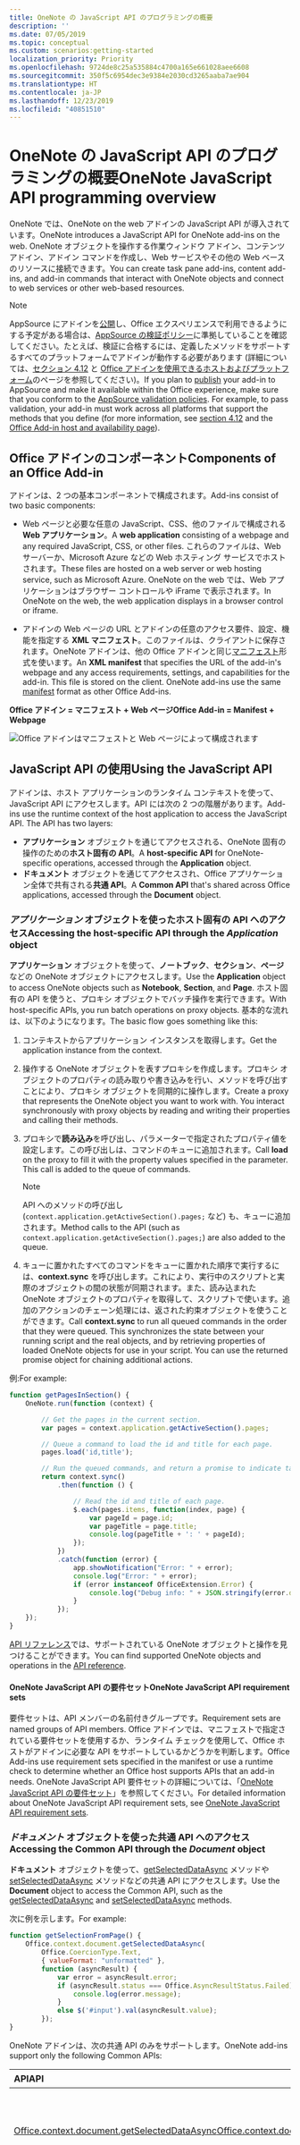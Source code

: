 ```yaml
---
title: OneNote の JavaScript API のプログラミングの概要
description: ''
ms.date: 07/05/2019
ms.topic: conceptual
ms.custom: scenarios:getting-started
localization_priority: Priority
ms.openlocfilehash: 9724de8c25a535884c4700a165e661028aee6608
ms.sourcegitcommit: 350f5c6954dec3e9384e2030cd3265aaba7ae904
ms.translationtype: HT
ms.contentlocale: ja-JP
ms.lasthandoff: 12/23/2019
ms.locfileid: "40851510"
---
```

# <a name="onenote-javascript-api-programming-overview"></a><span data-ttu-id="c9f20-102">OneNote の JavaScript API のプログラミングの概要</span><span class="sxs-lookup"><span data-stu-id="c9f20-102">OneNote JavaScript API programming overview</span></span>

<span data-ttu-id="c9f20-103">OneNote では、OneNote on the web アドインの JavaScript API が導入されています。</span><span class="sxs-lookup"><span data-stu-id="c9f20-103">OneNote introduces a JavaScript API for OneNote add-ins on the web.</span></span> <span data-ttu-id="c9f20-104">OneNote オブジェクトを操作する作業ウィンドウ アドイン、コンテンツ アドイン、アドイン コマンドを作成し、Web サービスやその他の Web ベースのリソースに接続できます。</span><span class="sxs-lookup"><span data-stu-id="c9f20-104">You can create task pane add-ins, content add-ins, and add-in commands that interact with OneNote objects and connect to web services or other web-based resources.</span></span>

> [!NOTE]
> <span data-ttu-id="c9f20-p102">AppSource にアドインを[公開](../publish/publish.md)し、Office エクスペリエンスで利用できるようにする予定がある場合は、[AppSource の検証ポリシー](/office/dev/store/validation-policies)に準拠していることを確認してください。たとえば、検証に合格するには、定義したメソッドをサポートするすべてのプラットフォームでアドインが動作する必要があります (詳細については、[セクション 4.12](/office/dev/store/validation-policies#4-apps-and-add-ins-behave-predictably) と [Office アドインを使用できるホストおよびプラットフォーム](../overview/office-add-in-availability.md)のページを参照してください)。</span><span class="sxs-lookup"><span data-stu-id="c9f20-p102">If you plan to [publish](../publish/publish.md) your add-in to AppSource and make it available within the Office experience, make sure that you conform to the [AppSource validation policies](/office/dev/store/validation-policies). For example, to pass validation, your add-in must work across all platforms that support the methods that you define (for more information, see [section 4.12](/office/dev/store/validation-policies#4-apps-and-add-ins-behave-predictably) and the [Office Add-in host and availability page](../overview/office-add-in-availability.md)).</span></span>

## <a name="components-of-an-office-add-in"></a><span data-ttu-id="c9f20-107">Office アドインのコンポーネント</span><span class="sxs-lookup"><span data-stu-id="c9f20-107">Components of an Office Add-in</span></span>

<span data-ttu-id="c9f20-108">アドインは、2 つの基本コンポーネントで構成されます。</span><span class="sxs-lookup"><span data-stu-id="c9f20-108">Add-ins consist of two basic components:</span></span>

- <span data-ttu-id="c9f20-109">Web ページと必要な任意の JavaScript、CSS、他のファイルで構成される **Web アプリケーション**。</span><span class="sxs-lookup"><span data-stu-id="c9f20-109">A **web application** consisting of a webpage and any required JavaScript, CSS, or other files.</span></span> <span data-ttu-id="c9f20-110">これらのファイルは、Web サーバーか、Microsoft Azure などの Web ホスティング サービスでホストされます。</span><span class="sxs-lookup"><span data-stu-id="c9f20-110">These files are hosted on a web server or web hosting service, such as Microsoft Azure.</span></span> <span data-ttu-id="c9f20-111">OneNote on the web では、Web アプリケーションはブラウザー コントロールや iFrame で表示されます。</span><span class="sxs-lookup"><span data-stu-id="c9f20-111">In OneNote on the web, the web application displays in a browser control or iframe.</span></span>

- <span data-ttu-id="c9f20-p104">アドインの Web ページの URL とアドインの任意のアクセス要件、設定、機能を指定する **XML マニフェスト**。このファイルは、クライアントに保存されます。OneNote アドインは、他の Office アドインと同じ[マニフェスト](../develop/add-in-manifests.md)形式を使います。</span><span class="sxs-lookup"><span data-stu-id="c9f20-p104">An **XML manifest** that specifies the URL of the add-in's webpage and any access requirements, settings, and capabilities for the add-in. This file is stored on the client. OneNote add-ins use the same [manifest](../develop/add-in-manifests.md) format as other Office Add-ins.</span></span>

<span data-ttu-id="c9f20-115">**Office アドイン = マニフェスト + Web ページ**</span><span class="sxs-lookup"><span data-stu-id="c9f20-115">**Office Add-in = Manifest + Webpage**</span></span>

![Office アドインはマニフェストと Web ページによって構成されます](../images/onenote-add-in.png)

## <a name="using-the-javascript-api"></a><span data-ttu-id="c9f20-117">JavaScript API の使用</span><span class="sxs-lookup"><span data-stu-id="c9f20-117">Using the JavaScript API</span></span>

<span data-ttu-id="c9f20-p105">アドインは、ホスト アプリケーションのランタイム コンテキストを使って、JavaScript API にアクセスします。API には次の 2 つの階層があります。</span><span class="sxs-lookup"><span data-stu-id="c9f20-p105">Add-ins use the runtime context of the host application to access the JavaScript API. The API has two layers:</span></span> 

- <span data-ttu-id="c9f20-120">**アプリケーション** オブジェクトを通じてアクセスされる、OneNote 固有の操作のための**ホスト固有の API**。</span><span class="sxs-lookup"><span data-stu-id="c9f20-120">A **host-specific API** for OneNote-specific operations, accessed through the **Application** object.</span></span>
- <span data-ttu-id="c9f20-121">**ドキュメント** オブジェクトを通じてアクセスされ、Office アプリケーション全体で共有される**共通 API**。</span><span class="sxs-lookup"><span data-stu-id="c9f20-121">A **Common API** that's shared across Office applications, accessed through the **Document** object.</span></span>

### <a name="accessing-the-host-specific-api-through-the-application-object"></a><span data-ttu-id="c9f20-122">*アプリケーション* オブジェクトを使ったホスト固有の API へのアクセス</span><span class="sxs-lookup"><span data-stu-id="c9f20-122">Accessing the host-specific API through the *Application* object</span></span>

<span data-ttu-id="c9f20-123">**アプリケーション** オブジェクトを使って、**ノートブック**、**セクション**、**ページ**などの OneNote オブジェクトにアクセスします。</span><span class="sxs-lookup"><span data-stu-id="c9f20-123">Use the **Application** object to access OneNote objects such as **Notebook**, **Section**, and **Page**.</span></span> <span data-ttu-id="c9f20-124">ホスト固有の API を使うと、プロキシ オブジェクトでバッチ操作を実行できます。</span><span class="sxs-lookup"><span data-stu-id="c9f20-124">With host-specific APIs, you run batch operations on proxy objects.</span></span> <span data-ttu-id="c9f20-125">基本的な流れは、以下のようになります。</span><span class="sxs-lookup"><span data-stu-id="c9f20-125">The basic flow goes something like this:</span></span> 

1. <span data-ttu-id="c9f20-126">コンテキストからアプリケーション インスタンスを取得します。</span><span class="sxs-lookup"><span data-stu-id="c9f20-126">Get the application instance from the context.</span></span>

2. <span data-ttu-id="c9f20-p107">操作する OneNote オブジェクトを表すプロキシを作成します。プロキシ オブジェクトのプロパティの読み取りや書き込みを行い、メソッドを呼び出すことにより、プロキシ オブジェクトを同期的に操作します。</span><span class="sxs-lookup"><span data-stu-id="c9f20-p107">Create a proxy that represents the OneNote object you want to work with. You interact synchronously with proxy objects by reading and writing their properties and calling their methods.</span></span>

3. <span data-ttu-id="c9f20-p108">プロキシで**読み込み**を呼び出し、パラメーターで指定されたプロパティ値を設定します。この呼び出しは、コマンドのキューに追加されます。</span><span class="sxs-lookup"><span data-stu-id="c9f20-p108">Call **load** on the proxy to fill it with the property values specified in the parameter. This call is added to the queue of commands.</span></span>

   > [!NOTE]
   > <span data-ttu-id="c9f20-131">API へのメソッドの呼び出し (`context.application.getActiveSection().pages;` など) も、キューに追加されます。</span><span class="sxs-lookup"><span data-stu-id="c9f20-131">Method calls to the API (such as `context.application.getActiveSection().pages;`) are also added to the queue.</span></span>

4. <span data-ttu-id="c9f20-p109">キューに置かれたすべてのコマンドをキューに置かれた順序で実行するには、**context.sync** を呼び出します。これにより、実行中のスクリプトと実際のオブジェクトの間の状態が同期されます。また、読み込まれた OneNote オブジェクトのプロパティを取得して、スクリプトで使います。追加のアクションのチェーン処理には、返された約束オブジェクトを使うことができます。</span><span class="sxs-lookup"><span data-stu-id="c9f20-p109">Call **context.sync** to run all queued commands in the order that they were queued. This synchronizes the state between your running script and the real objects, and by retrieving properties of loaded OneNote objects for use in your script. You can use the returned promise object for chaining additional actions.</span></span>

<span data-ttu-id="c9f20-135">例:</span><span class="sxs-lookup"><span data-stu-id="c9f20-135">For example:</span></span>

```js
function getPagesInSection() {
    OneNote.run(function (context) {

        // Get the pages in the current section.
        var pages = context.application.getActiveSection().pages;

        // Queue a command to load the id and title for each page.
        pages.load('id,title');

        // Run the queued commands, and return a promise to indicate task completion.
        return context.sync()
            .then(function () {

                // Read the id and title of each page.
                $.each(pages.items, function(index, page) {
                    var pageId = page.id;
                    var pageTitle = page.title;
                    console.log(pageTitle + ': ' + pageId);
                });
            })
            .catch(function (error) {
                app.showNotification("Error: " + error);
                console.log("Error: " + error);
                if (error instanceof OfficeExtension.Error) {
                    console.log("Debug info: " + JSON.stringify(error.debugInfo));
                }
            });
    });
}
```

<span data-ttu-id="c9f20-136">[API リファレンス](/office/dev/add-ins/reference/overview/onenote-add-ins-javascript-reference)では、サポートされている OneNote オブジェクトと操作を見つけることができます。</span><span class="sxs-lookup"><span data-stu-id="c9f20-136">You can find supported OneNote objects and operations in the [API reference](/office/dev/add-ins/reference/overview/onenote-add-ins-javascript-reference).</span></span>

#### <a name="onenote-javascript-api-requirement-sets"></a><span data-ttu-id="c9f20-137">OneNote JavaScript API の要件セット</span><span class="sxs-lookup"><span data-stu-id="c9f20-137">OneNote JavaScript API requirement sets</span></span>

<span data-ttu-id="c9f20-138">要件セットは、API メンバーの名前付きグループです。</span><span class="sxs-lookup"><span data-stu-id="c9f20-138">Requirement sets are named groups of API members.</span></span> <span data-ttu-id="c9f20-139">Office アドインでは、マニフェストで指定されている要件セットを使用するか、ランタイム チェックを使用して、Office ホストがアドインに必要な API をサポートしているかどうかを判断します。</span><span class="sxs-lookup"><span data-stu-id="c9f20-139">Office Add-ins use requirement sets specified in the manifest or use a runtime check to determine whether an Office host supports APIs that an add-in needs.</span></span> <span data-ttu-id="c9f20-140">OneNote JavaScript API 要件セットの詳細については、「[OneNote JavaScript API の要件セット](../reference/requirement-sets/onenote-api-requirement-sets.md)」を参照してください。</span><span class="sxs-lookup"><span data-stu-id="c9f20-140">For detailed information about OneNote JavaScript API requirement sets, see [OneNote JavaScript API requirement sets](../reference/requirement-sets/onenote-api-requirement-sets.md).</span></span>

### <a name="accessing-the-common-api-through-the-document-object"></a><span data-ttu-id="c9f20-141">*ドキュメント* オブジェクトを使った共通 API へのアクセス</span><span class="sxs-lookup"><span data-stu-id="c9f20-141">Accessing the Common API through the *Document* object</span></span>

<span data-ttu-id="c9f20-142">**ドキュメント** オブジェクトを使って、[getSelectedDataAsync](/javascript/api/office/office.document#getselecteddataasync-coerciontype--options--callback-) メソッドや [setSelectedDataAsync](/javascript/api/office/office.document#setselecteddataasync-data--options--callback-) メソッドなどの共通 API にアクセスします。</span><span class="sxs-lookup"><span data-stu-id="c9f20-142">Use the **Document** object to access the Common API, such as the [getSelectedDataAsync](/javascript/api/office/office.document#getselecteddataasync-coerciontype--options--callback-) and [setSelectedDataAsync](/javascript/api/office/office.document#setselecteddataasync-data--options--callback-) methods.</span></span> 


<span data-ttu-id="c9f20-143">次に例を示します。</span><span class="sxs-lookup"><span data-stu-id="c9f20-143">For example:</span></span>  

```js
function getSelectionFromPage() {
    Office.context.document.getSelectedDataAsync(
        Office.CoercionType.Text,
        { valueFormat: "unformatted" },
        function (asyncResult) {
            var error = asyncResult.error;
            if (asyncResult.status === Office.AsyncResultStatus.Failed) {
                console.log(error.message);
            }
            else $('#input').val(asyncResult.value);
        });
}
```

<span data-ttu-id="c9f20-144">OneNote アドインは、次の共通 API のみをサポートします。</span><span class="sxs-lookup"><span data-stu-id="c9f20-144">OneNote add-ins support only the following Common APIs:</span></span>

| <span data-ttu-id="c9f20-145">API</span><span class="sxs-lookup"><span data-stu-id="c9f20-145">API</span></span> | <span data-ttu-id="c9f20-146">メモ</span><span class="sxs-lookup"><span data-stu-id="c9f20-146">Notes</span></span> |
|:------|:------|
| [<span data-ttu-id="c9f20-147">Office.context.document.getSelectedDataAsync</span><span class="sxs-lookup"><span data-stu-id="c9f20-147">Office.context.document.getSelectedDataAsync</span></span>](/javascript/api/office/office.document#getselecteddataasync-coerciontype--options--callback-) | <span data-ttu-id="c9f20-148">**Office.CoercionType.Text** と **Office.CoercionType.Matrix** のみ</span><span class="sxs-lookup"><span data-stu-id="c9f20-148">**Office.CoercionType.Text** and **Office.CoercionType.Matrix** only</span></span> |
| [<span data-ttu-id="c9f20-149">Office.context.document.setSelectedDataAsync</span><span class="sxs-lookup"><span data-stu-id="c9f20-149">Office.context.document.setSelectedDataAsync</span></span>](/javascript/api/office/office.document#setselecteddataasync-data--options--callback-) | <span data-ttu-id="c9f20-150">**Office.CoercionType.Text**、**Office.CoercionType.Image**、**Office.CoercionType.Html** のみ</span><span class="sxs-lookup"><span data-stu-id="c9f20-150">**Office.CoercionType.Text**, **Office.CoercionType.Image**, and **Office.CoercionType.Html** only</span></span> | 
| <span data-ttu-id="c9f20-151">
  [var mySetting = Office.context.document.settings.get(name);](/javascript/api/office/office.settings#get-name-)</span><span class="sxs-lookup"><span data-stu-id="c9f20-151">[var mySetting = Office.context.document.settings.get(name);](/javascript/api/office/office.settings#get-name-)</span></span> | <span data-ttu-id="c9f20-152">設定はコンテンツ アドインによってのみサポートされます</span><span class="sxs-lookup"><span data-stu-id="c9f20-152">Settings are supported by content add-ins only</span></span> | 
| <span data-ttu-id="c9f20-153">
  [Office.context.document.settings.set(name, value);](/javascript/api/office/office.settings#set-name--value-)</span><span class="sxs-lookup"><span data-stu-id="c9f20-153">[Office.context.document.settings.set(name, value);](/javascript/api/office/office.settings#set-name--value-)</span></span> | <span data-ttu-id="c9f20-154">設定はコンテンツ アドインによってのみサポートされます</span><span class="sxs-lookup"><span data-stu-id="c9f20-154">Settings are supported by content add-ins only</span></span> | 
| [<span data-ttu-id="c9f20-155">Office.EventType.DocumentSelectionChanged</span><span class="sxs-lookup"><span data-stu-id="c9f20-155">Office.EventType.DocumentSelectionChanged</span></span>](/javascript/api/office/office.documentselectionchangedeventargs) ||

<span data-ttu-id="c9f20-156">一般に、ホスト固有の API でサポートされていない操作を行う場合は、共通 API を使用します。</span><span class="sxs-lookup"><span data-stu-id="c9f20-156">In general, you only use the Common API to do something that isn't supported in the host-specific API.</span></span> <span data-ttu-id="c9f20-157">共通 API の使用の詳細については、「[Office JavaScript API オブジェクト モデル](../develop/office-javascript-api-object-model.md)」を参照してください。</span><span class="sxs-lookup"><span data-stu-id="c9f20-157">To learn more about using the Common API, see [Office JavaScript API object model](../develop/office-javascript-api-object-model.md).</span></span>


<a name="om-diagram"></a>
## <a name="onenote-object-model-diagram"></a><span data-ttu-id="c9f20-158">OneNote のオブジェクト モデル図</span><span class="sxs-lookup"><span data-stu-id="c9f20-158">OneNote object model diagram</span></span> 
<span data-ttu-id="c9f20-159">次の図では、OneNote JavaScript API で現在使用可能なものが示されます。</span><span class="sxs-lookup"><span data-stu-id="c9f20-159">The following diagram represents what's currently available in the OneNote JavaScript API.</span></span>

  ![OneNote のオブジェクト モデル図](../images/onenote-om.png)


## <a name="see-also"></a><span data-ttu-id="c9f20-161">関連項目</span><span class="sxs-lookup"><span data-stu-id="c9f20-161">See also</span></span>

- [<span data-ttu-id="c9f20-162">Office アドインを構築する</span><span class="sxs-lookup"><span data-stu-id="c9f20-162">Building Office Add-ins using Office.js book</span></span>](../overview/office-add-ins-fundamentals.md)
- [<span data-ttu-id="c9f20-163">最初の OneNote アドインをビルドする</span><span class="sxs-lookup"><span data-stu-id="c9f20-163">Build your first OneNote add-in</span></span>](../quickstarts/onenote-quickstart.md)
- [<span data-ttu-id="c9f20-164">OneNote JavaScript API リファレンス</span><span class="sxs-lookup"><span data-stu-id="c9f20-164">OneNote JavaScript API reference</span></span>](/office/dev/add-ins/reference/overview/onenote-add-ins-javascript-reference)
- [<span data-ttu-id="c9f20-165">Rubric Grader のサンプル</span><span class="sxs-lookup"><span data-stu-id="c9f20-165">Rubric Grader sample</span></span>](https://github.com/OfficeDev/OneNote-Add-in-Rubric-Grader)
- [<span data-ttu-id="c9f20-166">Office アドイン プラットフォームの概要</span><span class="sxs-lookup"><span data-stu-id="c9f20-166">Office Add-ins platform overview</span></span>](../overview/office-add-ins.md)
